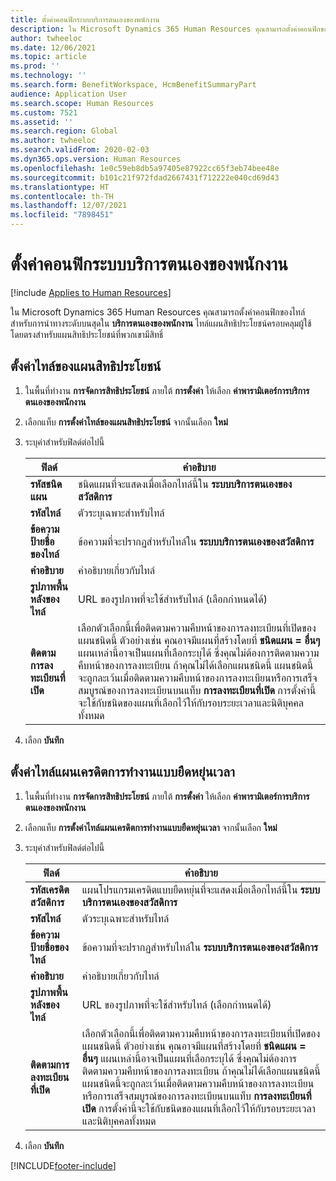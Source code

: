 ```yaml
---
title: ตั้งค่าคอนฟิกระบบบริการตนเองของพนักงาน
description: ใน Microsoft Dynamics 365 Human Resources คุณสามารถตั้งค่าคอนฟิกของไทล์สำหรับการนำทางระดับบนสุดในบริการตนเองของพนักงาน
author: twheeloc
ms.date: 12/06/2021
ms.topic: article
ms.prod: ''
ms.technology: ''
ms.search.form: BenefitWorkspace, HcmBenefitSummaryPart
audience: Application User
ms.search.scope: Human Resources
ms.custom: 7521
ms.assetid: ''
ms.search.region: Global
ms.author: twheeloc
ms.search.validFrom: 2020-02-03
ms.dyn365.ops.version: Human Resources
ms.openlocfilehash: 1e0c59eb8db5a97405e87922cc65f3eb74bee48e
ms.sourcegitcommit: b101c21f972fdad2667431f712222e040cd69d43
ms.translationtype: HT
ms.contentlocale: th-TH
ms.lasthandoff: 12/07/2021
ms.locfileid: "7898451"
---
```

# <a name="configure-employee-self-service"></a>ตั้งค่าคอนฟิกระบบบริการตนเองของพนักงาน

[!include [Applies to Human Resources](../includes/applies-to-hr.md)]

ใน Microsoft Dynamics 365 Human Resources คุณสามารถตั้งค่าคอนฟิกของไทล์สำหรับการนำทางระดับบนสุดใน **บริการตนเองของพนักงาน** ไทล์แผนสิทธิประโยชน์ครอบคลุมผู้ใช้โดยตรงสำหรับแผนสิทธิประโยชน์ที่พวกเขามีสิทธิ์

## <a name="set-up-a-benefit-plans-tile"></a>ตั้งค่าไทล์ของแผนสิทธิประโยชน์

1. ในพื้นที่ทำงาน **การจัดการสิทธิประโยชน์** ภายใต้ **การตั้งค่า** ให้เลือก **ค่าพารามิเตอร์การบริการตนเองของพนักงาน**

2. เลือกแท็บ **การตั้งค่าไทล์ของแผนสิทธิประโยชน์** จากนั้นเลือก **ใหม่**

3. ระบุค่าสำหรับฟิลด์ต่อไปนี้

   | ฟิลด์ | คำอธิบาย |
   | --- | --- |
   | **รหัสชนิดแผน** | ชนิดแผนที่จะแสดงเมื่อเลือกไทล์นี้ใน **ระบบบริการตนเองของสวัสดิการ** |
   | **รหัสไทล์** | ตัวระบุเฉพาะสำหรับไทล์ |
   | **ข้อความป้ายชื่อของไทล์** | ข้อความที่จะปรากฏสำหรับไทล์ใน **ระบบบริการตนเองของสวัสดิการ** |
   | **คำอธิบาย** | คำอธิบายเกี่ยวกับไทล์ |
   | **รูปภาพพื้นหลังของไทล์** | URL ของรูปภาพที่จะใช้สำหรับไทล์ (เลือกกำหนดได้) |
   | **ติดตามการลงทะเบียนที่เปิด** | เลือกตัวเลือกนี้เพื่อติดตามความคืบหน้าของการลงทะเบียนที่เปิดของแผนชนิดนี้ ตัวอย่างเช่น คุณอาจมีแผนที่สร้างโดยที่ **ชนิดแผน = อื่นๆ** แผนเหล่านี้อาจเป็นแผนที่เลือกระบุได้ ซึ่งคุณไม่ต้องการติดตามความคืบหน้าของการลงทะเบียน ถ้าคุณไม่ได้เลือกแผนชนิดนี้ แผนชนิดนี้จะถูกละเว้นเมื่อติดตามความคืบหน้าของการลงทะเบียนหรือการเสร็จสมบูรณ์ของการลงทะเบียนบนแท็บ **การลงทะเบียนที่เปิด** การตั้งค่านี้จะใช้กับชนิดของแผนที่เลือกไว้ให้กับรอบระยะเวลาและนิติบุคคลทั้งหมด |

4. เลือก **บันทึก**

## <a name="set-up-a-flex-credit-plan-tile"></a>ตั้งค่าไทล์แผนเครดิตการทำงานแบบยืดหยุ่นเวลา

1. ในพื้นที่ทำงาน **การจัดการสิทธิประโยชน์** ภายใต้ **การตั้งค่า** ให้เลือก **ค่าพารามิเตอร์การบริการตนเองของพนักงาน**

2. เลือกแท็บ **การตั้งค่าไทล์แผนเครดิตการทำงานแบบยืดหยุ่นเวลา** จากนั้นเลือก **ใหม่**

3. ระบุค่าสำหรับฟิลด์ต่อไปนี้

   | ฟิลด์ | คำอธิบาย |
   | --- | --- |
   | **รหัสเครดิตสวัสดิการ** | แผนโปรแกรมเครดิตแบบยืดหยุ่นที่จะแสดงเมื่อเลือกไทล์นี้ใน **ระบบบริการตนเองของสวัสดิการ** |
   | **รหัสไทล์** | ตัวระบุเฉพาะสำหรับไทล์ |
   | **ข้อความป้ายชื่อของไทล์** | ข้อความที่จะปรากฏสำหรับไทล์ใน **ระบบบริการตนเองของสวัสดิการ** |
   | **คำอธิบาย** | คำอธิบายเกี่ยวกับไทล์ |
   | **รูปภาพพื้นหลังของไทล์** | URL ของรูปภาพที่จะใช้สำหรับไทล์ (เลือกกำหนดได้) |
   | **ติดตามการลงทะเบียนที่เปิด** | เลือกตัวเลือกนี้เพื่อติดตามความคืบหน้าของการลงทะเบียนที่เปิดของแผนชนิดนี้ ตัวอย่างเช่น คุณอาจมีแผนที่สร้างโดยที่ **ชนิดแผน = อื่นๆ** แผนเหล่านี้อาจเป็นแผนที่เลือกระบุได้ ซึ่งคุณไม่ต้องการติดตามความคืบหน้าของการลงทะเบียน ถ้าคุณไม่ได้เลือกแผนชนิดนี้ แผนชนิดนี้จะถูกละเว้นเมื่อติดตามความคืบหน้าของการลงทะเบียนหรือการเสร็จสมบูรณ์ของการลงทะเบียนบนแท็บ **การลงทะเบียนที่เปิด** การตั้งค่านี้จะใช้กับชนิดของแผนที่เลือกไว้ให้กับรอบระยะเวลาและนิติบุคคลทั้งหมด |

4. เลือก **บันทึก**


[!INCLUDE[footer-include](../includes/footer-banner.md)]
